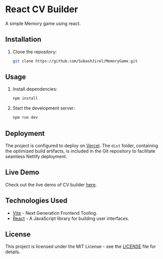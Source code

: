 # React CV Builder

A simple Memory game using react.

## Installation

1. Clone the repository:

   ```bash
   git clone https://github.com/SubashJirel/MemoryGame.git
   ```

## Usage

1. Install dependencies:

   ```bash
   npm install
   ```

2. Start the development server:

   ```bash
   npm run dev
   ```

## Deployment

The project is configured to deploy on [Vercel](https://www.vercel.com/). The `dist` folder, containing the optimized build artifacts, is included in the Git repository to facilitate seamless Netlify deployment.

## Live Demo

Check out the live demo of CV builder [here]().

## Technologies Used

- [Vite](https://vitejs.dev/) - Next Generation Frontend Tooling.
- [React](https://reactjs.org/) - A JavaScript library for building user interfaces.

## License

This project is licensed under the MIT License - see the [LICENSE](LICENSE) file for details.
